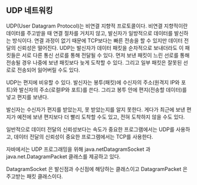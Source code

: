 ## UDP 네트워킹

UDP(User Datagram Protocol)는 비연결 지향적 프로토콜이다. 비연결 지향적이란
데이터를 주고받을 때 연결 절차를 거치지 않고, 발신자가 일방적으로 데이터를
발신하는 방식이다. 연결 과정이 없기 때문에 TCP보다는 빠른 전송을 할 수 있지만
데이터 전달의 신뢰성은 떨어진다. UDP는 발신자가 데이터 패킷을 순차적으로
보내더라도 이 패킷들은 서로 다른 통신 선로를 통해 전달될 수 있다.
먼저 보낸 패킷이 느린 선로를 통해 전송될 경우 나중에 보낸 패킷보다
늦게 도착할 수 있다. 
그리고 일부 패킷은 잘못된 선로로 전송되어 잃어버릴 수도 있다.

UDP는 편지에 비유할 수 있다. 발신자는 봉투(패킷)에 수신자의 주소(원격지 IP와 포트)와 
발신자의 주소(로컬IP와 포트)를 쓴다.
그리고 봉투 안에 편지(전송할 데이터)를 넣고 편지를 보낸다.

발신자는 수신자가 편지를 받았는지, 못 받았는지를 알지 못한다.
게다가 최근에 보낸 편지가 예전에 보낸 편지보다 더 빨리
도착할 수도 있고, 전혀 도착하지 않을 수도 있다.

일반적으로 데이터 전달의 신뢰성보다는 속도가 중요한 프로그램에서는
UDP를 사용하고, 데이터 전달의 신뢰성이 중요한 프로그램에서는 TCP를
사용한다. 

자바에서는 UDP 프로그래밍을 위해 java.netDatagramSocket 과
java.net.DatagramPacket 클래스를 제공하고 있다.

DatagramSocket 은 발신점과 수신점에 해당하는 클래스이고
DatagramPacket 은 주고받는 패킷 클래스이다. 